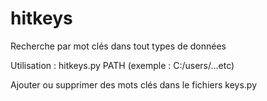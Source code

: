 # hitkeys
Recherche par mot clés dans tout types de données


Utilisation : hitkeys.py PATH (exemple : C:/users/...etc)

Ajouter ou supprimer des mots clés dans le fichiers keys.py
